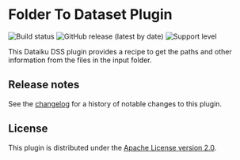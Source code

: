 # Folder To Dataset Plugin

![Build status](https://github.com/dataiku/dss-plugin-folder-to-dataset/actions/workflows/auto-make.yml/badge.svg) ![GitHub release (latest by date)](https://img.shields.io/github/v/release/dataiku/dss-plugin-folder-to-dataset?logo=github) ![Support level](https://img.shields.io/badge/support-Unsupported-orange)

This Dataiku DSS plugin provides a recipe to get the paths and other information from the files in the input folder.

## Release notes

See the [changelog](CHANGELOG.md) for a history of notable changes to this plugin.

## License

This plugin is distributed under the [Apache License version 2.0](LICENSE).
